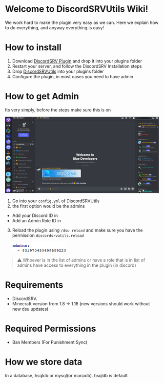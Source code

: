 # Welcome to DiscordSRVUtils Wiki!

We work hard to make the plugin very easy as we can. Here we explain how to do everything, and anyway everything is easy!

# How to install
1. Download [DiscordSRV Plugin](https://www.spigotmc.org/resources/discordsrv.18494/) and drop it into your plugins folder
2. Restart your server, and follow the DiscordSRV Installation steps
3. Drop [DiscordSRVUtils](https://www.spigotmc.org/resources/discordsrvutils.85958/) into your plugins folder
4. Configure the plugin, in most cases you need to have admin

# How to get Admin
Its very simply, before the steps make sure this is on

![img](images/enable-dev-mode.gif)

1. Go into your `config.yml` of DiscordSRVUtils
2. the first option would be the admins
 - Add your Discord ID in
 - Add an Admin Role ID in
3. Reload the plugin using `/dsu reload` and make sure you have the permission `discordsrvutils.reload`

    ![img.png](images/conf-admins-example.png)

> ⚠ Whoever is in the list of admins or have a role that is in list of admins have access to everything in the plugin (in discord)


# Requirements

- DiscordSRV.
- Minecraft version from 1.8 -> 1.18 (new versions should work without new dsu updates)

# Required Permissions
- Ban Members (For Punishment Sync)

# How we store data

In a database, hsqldb or mysql(or mariadb). hsqldb is default


